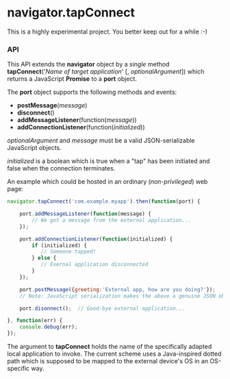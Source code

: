 # navigator.tapConnect

This is a highly experimental project.  You better keep out for a while :-)

### API
This API extends the **navigator** object by a *single* method<br>
**tapConnect**('*Name of target application*' [, *optionalArgument*]) which
returns a JavaScript **Promise** to a **port** object.

The **port** object supports the following methods and events:
* **postMessage**(*message*)
* **disconnect**()
* **addMessageListener**(function(*message*))
* **addConnectionListener**(function(*initialized*))

*optionalArgument* and *message* must be a valid JSON-serializable JavaScript objects.

*initialized* is a boolean which is true when a "tap" has been initiated
and false when the connection terminates.

An example which could be hosted in an ordinary (*non-privileged*) web page:
```javascript
navigator.tapConnect('com.example.myapp').then(function(port) {

    port.addMessageListener(function(message) {
        // We got a message from the external application...
    });

    port.addConnectionListener(function(initialized) {
        if (initialized) {
           // Someone tapped!
        } else {
           // Exernal application disconnected
        }
    });

    port.postMessage({greeting:'External app, how are you doing?'});
    // Note: JavaScript serialization makes the above a genuine JSON object

    port.disonnect();  // Good-bye external application...

}, function(err) {
    console.debug(err);
});
```
The argument to **tapConnect** holds the name of the specifically adapted local application to invoke.   The current scheme uses a Java-inspired dotted path which is supposed to be mapped to the external device's OS in an OS-specific way.
